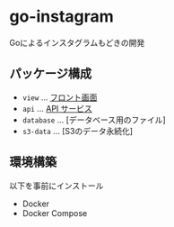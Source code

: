 # go-instagram
Goによるインスタグラムもどきの開発

## パッケージ構成
- `view` ... [フロント画面](admin/README.md)
- `api` ... [API サービス](api/README.md)
- `database` ... [データベース用のファイル]
- `s3-data` ... [S3のデータ永続化]

## 環境構築

以下を事前にインストール

- Docker
- Docker Compose
